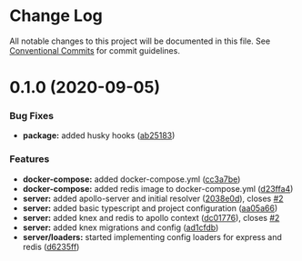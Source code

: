 # Change Log

All notable changes to this project will be documented in this file.
See [Conventional Commits](https://conventionalcommits.org) for commit guidelines.

# 0.1.0 (2020-09-05)

### Bug Fixes

- **package:** added husky hooks ([ab25183](https://github.com/kosinw/connectmd/commit/ab25183b630f2e2e1a11b6f07ee4fd98bf779d16))

### Features

- **docker-compose:** added docker-compose.yml ([cc3a7be](https://github.com/kosinw/connectmd/commit/cc3a7be8e11792756b1f14c679937dc3f301dc3e))
- **docker-compose:** added redis image to docker-compose.yml ([d23ffa4](https://github.com/kosinw/connectmd/commit/d23ffa47282d98cb31f15cd254af7d9d2eef4fe5))
- **server:** added apollo-server and initial resolver ([2038e0d](https://github.com/kosinw/connectmd/commit/2038e0de826fd2859c2dcf44e52c28bb6d424092)), closes [#2](https://github.com/kosinw/connectmd/issues/2)
- **server:** added basic typescript and project configuration ([aa05a66](https://github.com/kosinw/connectmd/commit/aa05a66be319d8d2a1c267adf2448915c3f99384))
- **server:** added knex and redis to apollo context ([dc01776](https://github.com/kosinw/connectmd/commit/dc01776645e9956d3151210d00da5d6cb4082f03)), closes [#2](https://github.com/kosinw/connectmd/issues/2)
- **server:** added knex migrations and config ([ad1cfdb](https://github.com/kosinw/connectmd/commit/ad1cfdb7966808ce57b584b8f34619736a995cd3))
- **server/loaders:** started implementing config loaders for express and redis ([d6235ff](https://github.com/kosinw/connectmd/commit/d6235ff65e7b74dcc37ff1d76f30f34c35af8fc9))
